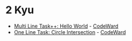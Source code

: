 # 2 Kyu
* [Multi Line Task++: Hello World](/solutions/javascript/2%20kyu/Multi%20Line%20Task%20Hello%20World) - [CodeWard](https://www.codewars.com/kata/5935558a32fb828aad001213)
* [One Line Task: Circle Intersection](/solutions/javascript/2%20kyu/One%20Line%20Task%20Circle%20Intersection) - [CodeWard](https://www.codewars.com/kata/5908242330e4f567e90000a3)